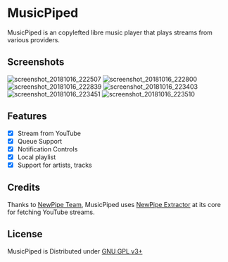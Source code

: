 # MusicPiped

MusicPiped is an copylefted libre music player that plays streams from various providers.

## Screenshots

![screenshot_20181016_222507](https://user-images.githubusercontent.com/28472450/47061255-54cddf80-d1ee-11e8-8005-cf612cd9f09c.png)
![screenshot_20181016_222800](https://user-images.githubusercontent.com/28472450/47061256-54cddf80-d1ee-11e8-8dd8-051ce9f928cd.png)
![screenshot_20181016_222839](https://user-images.githubusercontent.com/28472450/47061257-55667600-d1ee-11e8-92ce-16ef119d1554.png)
![screenshot_20181016_223403](https://user-images.githubusercontent.com/28472450/47061259-55667600-d1ee-11e8-9c2d-7b5217f33243.png)
![screenshot_20181016_223451](https://user-images.githubusercontent.com/28472450/47061260-55667600-d1ee-11e8-8d86-a1e57bc2acb1.png)
![screenshot_20181016_223510](https://user-images.githubusercontent.com/28472450/47061261-55ff0c80-d1ee-11e8-89ef-5aa7a28686cd.png)

## Features
- [x] Stream from YouTube
- [x] Queue Support
- [x] Notification Controls
- [x] Local playlist
- [x] Support for artists, tracks

## Credits

Thanks to [NewPipe Team](https://github.com/TeamNewPipe),
MusicPiped uses [NewPipe Extractor](https://github.com/TeamNewPipe/NewPipeExtractor) at its core for fetching YouTube streams.

## License
MusicPiped is Distributed under [GNU GPL v3+](https://www.gnu.org/licenses/gpl-3.0.en.html) 
